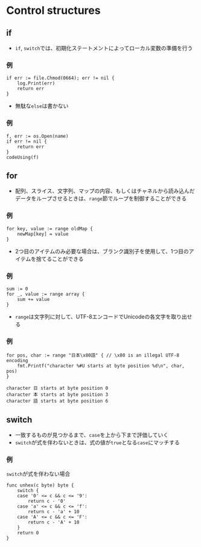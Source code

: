 # Control structures

## if

- `if`, `switch`では、初期化ステートメントによってローカル変数の準備を行う
### 例
```golang
if err := file.Chmod(0664); err != nil {
    log.Print(err)
    return err
}
```

- 無駄な`else`は書かない
### 例
```golang
f, err := os.Open(name)
if err != nil {
    return err
}
codeUsing(f)
```

## for
- 配列、スライス、文字列、マップの内容、もしくはチャネルから読み込んだデータをループさせるときは、`range`節でループを制御することができる
### 例
```golang
for key, value := range oldMap {
    newMap[key] = value
}
```

- 2つ目のアイテムのみ必要な場合は、ブランク識別子を使用して、1つ目のアイテムを捨てることができる
### 例
```golang
sum := 0
for _, value := range array {
    sum += value
}
```

- `range`は文字列に対して、UTF-8エンコードでUnicodeの各文字を取り出せる
### 例
```golang
for pos, char := range "日本\x80語" { // \x80 is an illegal UTF-8 encoding
    fmt.Printf("character %#U starts at byte position %d\n", char, pos)
}
```
```golang
character 日 starts at byte position 0
character 本 starts at byte position 3
character 語 starts at byte position 6
```

## switch
- 一致するものが見つかるまで、`case`を上から下まで評価していく
- `switch`が式を伴わないときは、式の値が`true`となる`case`にマッチする

### 例
`switch`が式を伴わない場合
```golang
func unhex(c byte) byte {
    switch {
    case '0' <= c && c <= '9':
        return c - '0'
    case 'a' <= c && c <= 'f':
        return c - 'a' + 10
    case 'A' <= c && c <= 'F':
        return c - 'A' + 10
    }
    return 0
}
```
